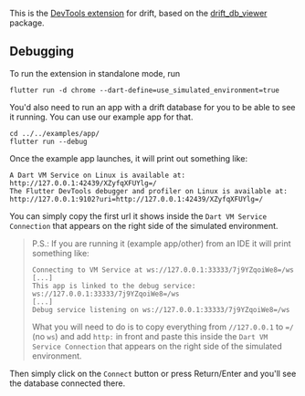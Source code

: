 This is the [DevTools extension](https://pub.dev/packages/devtools_extensions) for drift,
based on the [drift_db_viewer](https://pub.dev/packages/drift_db_viewer) package.

## Debugging

To run the extension in standalone mode, run

```console
flutter run -d chrome --dart-define=use_simulated_environment=true
```

You'd also need to run an app with a drift database for you to be able to see it running.
You can use our example app for that.

```console
cd ../../examples/app/
flutter run --debug
```

Once the example app launches, it will print out something like:

```console
A Dart VM Service on Linux is available at: http://127.0.0.1:42439/XZyfqXFUYlg=/  
The Flutter DevTools debugger and profiler on Linux is available at:  
http://127.0.0.1:9102?uri=http://127.0.0.1:42439/XZyfqXFUYlg=/  
```

You can simply copy the first url it shows inside the `Dart VM Service Connection` that appears
on the right side of the simulated environment.

> P.S.: If you are running it (example app/other) from an IDE it will print
> something like:
>
> ```console
> Connecting to VM Service at ws://127.0.0.1:33333/7j9YZqoiWe8=/ws
> [...]
> This app is linked to the debug service: ws://127.0.0.1:33333/7j9YZqoiWe8=/ws
> [...]
> Debug service listening on ws://127.0.0.1:33333/7j9YZqoiWe8=/ws
> ```
>
> What you will need to do is to copy everything from `//127.0.0.1` to `=/` (no `ws`) and
add `http:` in front and paste this inside the `Dart VM Service Connection` that appears
on the right side of the simulated environment.

Then simply click on the `Connect` button or press Return/Enter and you'll see the
database connected there.
